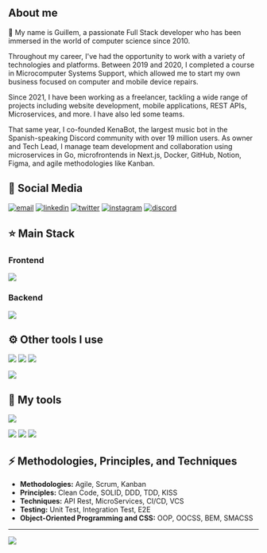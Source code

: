 ## About me

👋 My name is Guillem, a passionate Full Stack developer who has been immersed in the world of computer science since 2010.

Throughout my career, I've had the opportunity to work with a variety of technologies and platforms. Between 2019 and 2020, I completed a course in Microcomputer Systems Support, which allowed me to start my own business focused on computer and mobile device repairs.

Since 2021, I have been working as a freelancer, tackling a wide range of projects including website development, mobile applications, REST APIs, Microservices, and more. I have also led some teams.

That same year, I co-founded KenaBot, the largest music bot in the Spanish-speaking Discord community with over 19 million users. As owner and Tech Lead, I manage team development and collaboration using microservices in Go, microfrontends in Next.js, Docker, GitHub, Notion, Figma, and agile methodologies like Kanban.

## 📨 Social Media

[![email](https://skillicons.dev/icons?i=gmail)](mailto:tutitoosdev@gmail.com)
[![linkedin](https://skillicons.dev/icons?i=linkedin)](https://www.linkedin.com/in/guillem-trave-font)
[![twitter](https://skillicons.dev/icons?i=twitter)](https://twitter.com/intent/follow?screen_name=tutitoos)
[![instagram](https://skillicons.dev/icons?i=instagram)](https://www.instagram.com/tutitoos_00)
[![discord](https://skillicons.dev/icons?i=discord)](https://discord.com/users/397453373479190538)

## ⭐ Main Stack

### Frontend

![](https://skillicons.dev/icons?i=react,nextjs,styledcomponents,sass,redux)

### Backend

![](https://skillicons.dev/icons?i=ts,express,cs,dotnet,go,postgresql,mongodb)

## ⚙️ Other tools I use

![](https://skillicons.dev/icons?i=js,svelte,nestjs,css,tailwindcss)
![](https://go-skill-icons.vercel.app/api/icons?i=testinglibrary&titles=true)
![](https://skillicons.dev/icons?i=jest,cypress)

![](https://skillicons.dev/icons?i=supabase,firebase,redis,nodejs,npm,pnpm,yarn)

## 🧰 My tools

![](https://skillicons.dev/icons?i=git,github,githubactions,docker,postman,notion,figma,cloudflare)

![](https://skillicons.dev/icons?i=vscode,visualstudio,webstorm,rider,idea)
![](https://go-skill-icons.vercel.app/api/icons?i=goland&titles=true)
![](https://skillicons.dev/icons?i=windows,mint)

## ⚡ Methodologies, Principles, and Techniques

- **Methodologies:** Agile, Scrum, Kanban
- **Principles:** Clean Code, SOLID, DDD, TDD, KISS
- **Techniques:** API Rest, MicroServices, CI/CD, VCS
- **Testing:** Unit Test, Integration Test, E2E
- **Object-Oriented Programming and CSS:** OOP, OOCSS, BEM, SMACSS

---

![](https://github-readme-stats.vercel.app/api/wakatime?username=tutitoos&layout=compact&theme=dark&hide_border=true&hide_progress=true&bg_color=1a1c1f&border_radius=10&custom_title=Most%20Used%20Languages)
